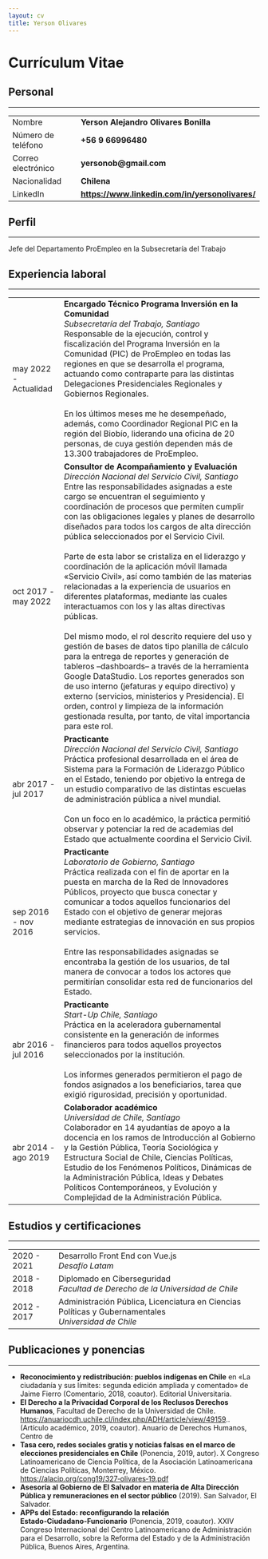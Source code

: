 ```yaml
---
layout: cv
title: Yerson Olivares
---
```


# Currículum Vitae

## Personal

---

<table id="personal-table">
  <tr>
    <td>Nombre</td>
    <td><strong>Yerson Alejandro Olivares Bonilla</strong></td>
  </tr>
  <tr>
    <td>Número de teléfono</td>
    <td><strong>+56 9 66996480</strong></td>
  </tr>
  <tr>
    <td>Correo electrónico</td>
    <td><strong>yersonob@gmail.com</strong></td>
  </tr>
  <tr>
    <td>Nacionalidad</td>
    <td><strong>Chilena</strong></td>
  </tr>
  <tr>
    <td>LinkedIn</td>
    <td><strong><a href="https://www.linkedin.com/in/yersonolivares/">https://www.linkedin.com/in/yersonolivares/</a></strong></td>
  </tr>
</table>

## Perfil

---

Jefe del Departamento ProEmpleo en la Subsecretaría del Trabajo

## Experiencia laboral

---

<table>
  <tr>
    <td>may 2022 - Actualidad</td>
    <td>
      <strong>Encargado Técnico Programa Inversión en la Comunidad</strong><br>
      <em>Subsecretaría del Trabajo, Santiago</em><br>
      Responsable de la ejecución, control y fiscalización del Programa Inversión en la Comunidad (PIC) de ProEmpleo en todas las regiones en que se desarrolla el programa, actuando como contraparte para las distintas Delegaciones Presidenciales Regionales y Gobiernos Regionales.<br><br>
      En los últimos meses me he desempeñado, además, como Coordinador Regional PIC en la región del Biobío, liderando una oficina de 20 personas, de cuya gestión dependen más de 13.300 trabajadores de ProEmpleo.
    </td>
  </tr>
  <tr>
    <td>oct 2017 - may 2022</td>
    <td>
      <strong>Consultor de Acompañamiento y Evaluación</strong><br>
      <em>Dirección Nacional del Servicio Civil, Santiago</em><br>
      Entre las responsabilidades asignadas a este cargo se encuentran el seguimiento y coordinación de procesos que permiten cumplir con las obligaciones legales y planes de desarrollo diseñados para todos los cargos de alta dirección pública seleccionados por el Servicio Civil.<br><br>
      Parte de esta labor se cristaliza en el liderazgo y coordinación de la aplicación móvil llamada «Servicio Civil», así como también de las materias relacionadas a la experiencia de usuarios en diferentes plataformas, mediante las cuales interactuamos con los y las altas directivas públicas.<br><br>
      Del mismo modo, el rol descrito requiere del uso y gestión de bases de datos tipo planilla de cálculo para la entrega de reportes y generación de tableros –dashboards– a través de la herramienta Google DataStudio. Los reportes generados son de uso interno (jefaturas y equipo directivo) y externo (servicios, ministerios y Presidencia). El orden, control y limpieza de la información gestionada resulta, por tanto, de vital importancia para este rol.
    </td>
  </tr>
  <tr>
    <td>abr 2017 - jul 2017</td>
    <td>
      <strong>Practicante</strong><br>
      <em>Dirección Nacional del Servicio Civil, Santiago</em><br>
      Práctica profesional desarrollada en el área de Sistema para la Formación de Liderazgo Público en el Estado, teniendo por objetivo la entrega de un estudio comparativo de las distintas escuelas de administración pública a nivel mundial.<br><br>
      Con un foco en lo académico, la práctica permitió observar y potenciar la red de academias del Estado que actualmente coordina el Servicio Civil.
    </td>
  </tr>
  <tr>
    <td>sep 2016 - nov 2016</td>
    <td>
      <strong>Practicante</strong><br>
      <em>Laboratorio de Gobierno, Santiago</em><br>
      Práctica realizada con el fin de aportar en la puesta en marcha de la Red de Innovadores Públicos, proyecto que busca conectar y comunicar a todos aquellos funcionarios del Estado con el objetivo de generar mejoras mediante estrategias de innovación en sus propios servicios.<br><br>
      Entre las responsabilidades asignadas se encontraba la gestión de los usuarios, de tal manera de convocar a todos los actores que permitirían consolidar esta red de funcionarios del Estado.
    </td>
  </tr>
  <tr>
    <td>abr 2016 - jul 2016</td>
    <td>
      <strong>Practicante</strong><br>
      <em>Start-Up Chile, Santiago</em><br>
      Práctica en la aceleradora gubernamental consistente en la generación de informes financieros para todos aquellos proyectos seleccionados por la institución.<br><br>
      Los informes generados permitieron el pago de fondos asignados a los beneficiarios, tarea que exigió rigurosidad, precisión y oportunidad.
    </td>
  </tr>
  <tr>
    <td>abr 2014 - ago 2019</td>
    <td>
      <strong>Colaborador académico</strong><br>
      <em>Universidad de Chile, Santiago</em><br>
      Colaborador en 14 ayudantías de apoyo a la docencia en los ramos de Introducción al Gobierno y la Gestión Pública, Teoría Sociológica y Estructura Social de Chile, Ciencias Políticas, Estudio de los Fenómenos Políticos, Dinámicas de la Administración Pública, Ideas y Debates Políticos Contemporáneos, y Evolución y Complejidad de la Administración Pública.
    </td>
  </tr>
</table>

## Estudios y certificaciones

---

<table>
  <tr>
    <td>2020 - 2021</td>
    <td>
      Desarrollo Front End con Vue.js<br>
      <em>Desafío Latam</em>
    </td>
  </tr>
  <tr>
    <td>2018 - 2018</td>
    <td>
      Diplomado en Ciberseguridad<br>
      <em>Facultad de Derecho de la Universidad de Chile</em>
    </td>
  </tr>
  <tr>
    <td>2012 - 2017</td>
    <td>
      Administración Pública, Licenciatura en Ciencias Políticas y Gubernamentales<br>
      <em>Universidad de Chile</em>
    </td>
  </tr>
</table>

## Publicaciones y ponencias

---

- **Reconocimiento y redistribución: pueblos indígenas en Chile** en «La ciudadanía y sus límites: segunda edición ampliada y
  comentado» de Jaime Fierro (Comentario, 2018, coautor). Editorial Universitaria.
- **El Derecho a la Privacidad Corporal de los Reclusos Derechos Humanos**, Facultad de Derecho de la Universidad de Chile.
  https://anuariocdh.uchile.cl/index.php/ADH/article/view/49159..
  (Artículo académico, 2019, coautor). Anuario de Derechos Humanos, Centro de
- **Tasa cero, redes sociales gratis y noticias falsas en el marco de elecciones presidenciales en Chile** (Ponencia, 2019, autor). X
  Congreso Latinoamericano de Ciencia Política, de la Asociación Latinoamericana de Ciencias Políticas, Monterrey, México.
  https://alacip.org/cong19/327‑olivares‑19.pdf
- **Asesoría al Gobierno de El Salvador en materia de Alta Dirección Pública y remuneraciones en el sector público** (2019). San
  Salvador, El Salvador.
- **APPs del Estado: reconfigurando la relación Estado‑Ciudadano‑Funcionario** (Ponencia, 2019, coautor). XXIV Congreso
  Internacional del Centro Latinoamericano de Administración para el Desarrollo, sobre la Reforma del Estado y de la Administración
  Pública, Buenos Aires, Argentina.

<!-- A list is also available [online](http://scholar.google.co.uk/citations?user=LTOTl0YAAAAJ) -->

<!-- ### Footer

Last updated: Marzo 2025 -->
